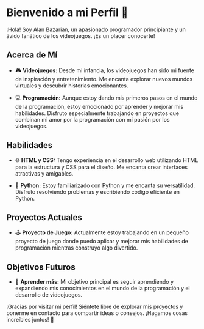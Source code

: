 # Bienvenido a mi Perfil 👋

¡Hola! Soy Alan Bazarian, un apasionado programador principiante y un ávido fanático de los videojuegos. ¡Es un placer conocerte!

## Acerca de Mí
- 🎮 **Videojuegos:** Desde mi infancia, los videojuegos han sido mi fuente de inspiración y entretenimiento. Me encanta explorar nuevos mundos virtuales y descubrir historias emocionantes.

- 💻 **Programación:** Aunque estoy dando mis primeros pasos en el mundo de la programación, estoy emocionado por aprender y mejorar mis habilidades. Disfruto especialmente trabajando en proyectos que combinan mi amor por la programación con mi pasión por los videojuegos.

## Habilidades
- 🌐 **HTML y CSS:** Tengo experiencia en el desarrollo web utilizando HTML para la estructura y CSS para el diseño. Me encanta crear interfaces atractivas y amigables.

- 🐍 **Python:** Estoy familiarizado con Python y me encanta su versatilidad. Disfruto resolviendo problemas y escribiendo código eficiente en Python.

## Proyectos Actuales
- 🕹️ **Proyecto de Juego:** Actualmente estoy trabajando en un pequeño proyecto de juego donde puedo aplicar y mejorar mis habilidades de programación mientras construyo algo divertido.

## Objetivos Futuros
- 🚀 **Aprender más:** Mi objetivo principal es seguir aprendiendo y expandiendo mis conocimientos en el mundo de la programación y el desarrollo de videojuegos.

¡Gracias por visitar mi perfil! Siéntete libre de explorar mis proyectos y ponerme en contacto para compartir ideas o consejos. ¡Hagamos cosas increíbles juntos! 🚀
